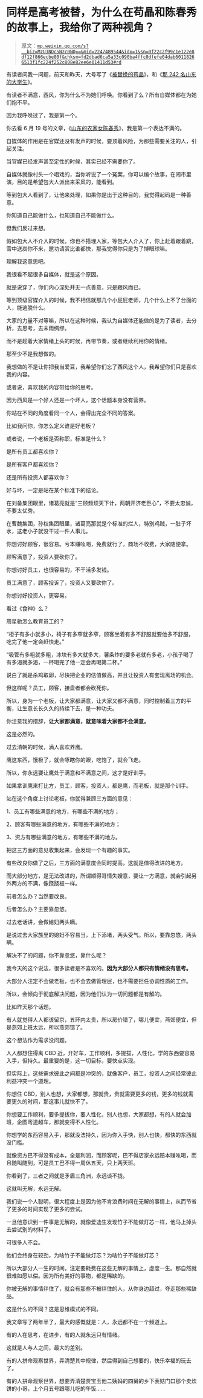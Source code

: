 # 同样是高考被替，为什么在苟晶和陈春秀的故事上，我给你了两种视角？

> 原文：[`mp.weixin.qq.com/s?__biz=MzU3NDc5Nzc0NQ==&mid=2247489544&idx=1&sn=0f22c2f99c1e122e8df12f866ecbe80f&chksm=fd2dbad6ca5a33c090ba4ffc0dfefe04dab60118266513f1fc224f252c808e82ee6e01411d53#rd`](http://mp.weixin.qq.com/s?__biz=MzU3NDc5Nzc0NQ==&mid=2247489544&idx=1&sn=0f22c2f99c1e122e8df12f866ecbe80f&chksm=fd2dbad6ca5a33c090ba4ffc0dfefe04dab60118266513f1fc224f252c808e82ee6e01411d53#rd)

有读者问我一问题，前天和昨天，大号写了《[被替换的苟晶](https://mp.weixin.qq.com/s?__biz=MzU0MjYwNDU2Mw==&mid=2247490257&idx=1&sn=6f4214e9ddf7f4f037758b6efb951738&chksm=fb1976adcc6effbbbe34b30fc4ebf446c88f240012e7677b0664304ffd5f0b53ab63cd094992&token=1030676962&lang=zh_CN&scene=21#wechat_redirect)》，和《[那 242 名山东的大学生](https://mp.weixin.qq.com/s?__biz=MzU0MjYwNDU2Mw==&mid=2247490258&idx=1&sn=65b346eddd55ba8b4c5c2903eaea60bf&chksm=fb1976aecc6effb8e4df2272edb6726bad03134ae06afac8f94df29292f1e594e6f1ee377863&token=1030676962&lang=zh_CN&scene=21#wechat_redirect)》。 

有读者不满意，西风，你为什么不为她们呼唤。你看到了么？所有自媒体都在为她们抱不平。

因为我呼唤过了，我是第一个。 

你去看 6 月 19 号的文章，《[山东的农家女陈春秀](https://mp.weixin.qq.com/s?__biz=MzU0MjYwNDU2Mw==&mid=2247490106&idx=1&sn=30fc6568d4bdda1a789631ed9797f4fe&chksm=fb197646cc6eff5094056ffb9b227c01f282836554b7d0d99236c2a518c3a8920a7ab2c9cbf9&token=1030676962&lang=zh_CN&scene=21#wechat_redirect)》，我是第一个表达不满的。 

自媒体的作用是在官媒还没有发声的时候，要顶着风险，为那些需要关注的人，引起关注。 

当官媒已经发声甚至定性的时候，其实已经不需要你了。

自媒体就像村头一个唱戏的，当你听说了一个冤案，你可以编个故事，在闹市里演，目的是希望包大人派出来采风的，能看到。 

等到包大人看到了，让他来处理，如果你是出于这种目的，我觉得起码是一种善意。

你知道自己能做什么，也知道自己不能做什么。 

但我们反过来想。

假如包大人不介入的时候，你也不搭理人家，等包大人介入了，你上赶着跟着跳，雪中送炭你不来，邀功请赏比谁都快，那我觉得你只是为了博眼球嘛。

理解我这意思吧。

我很看不起很多自媒体，就是这个原因。

就是说穿了，你们内心深处并无一点善意，只是跟风而已。 

等到顶级官媒介入的时候，我不相信就那几个小屁屁老师，几个什么上不了台面的人，能逃脱什么。 

大家的力量不对等嘛，所以在这种时候，我认为自媒体还能做的是为了读者，去分析，去思考，去未雨绸缪。 

而不是趁着大家情绪上头的时候，再带节奏，或者继续利用你的情绪。

那至少不是我想做的。

我想做的不是让你把我当爱豆，我希望你们忘了西风这个人，我希望你们只是喜欢我的内容。

或者说，喜欢我的内容带给你的思考。

因为西风是一个好人还是一个坏人，这个话题本身没有营养。

你站在不同的角度看同一个人，会得出完全不同的答案。

比如我问你，你怎么定义谁是好老板？ 

或者说，一个老板是否称职，标准是什么？

是所有员工都喜欢你？

是所有客户都喜欢你？

还是所有投资人都喜欢你？

好与坏，一定是站在某个标准下的结论。

在刘备集团眼里，诸葛亮就是“三顾频烦天下计，两朝开济老臣心”，不要太忠诚，不要太优秀。

在曹魏集团，孙权集团眼里，诸葛亮那就是个标准的烂人，特别鸡贼，一肚子坏水，这老小子就没干过一件人事儿。

你想讨好顾客，很容易。亏本赚吆喝，免费就行了，商场不收费，大家随便拿。

顾客满意了，投资人要砍你了。 

你想讨好员工，也很容易的，不干活多发钱。

员工满意了，顾客投诉了，投资人又要砍你了。 

你想讨好投资人，更容易。

看过《食神》么？

周星驰怎么教育员工的？

“柜子有多小就多小，椅子有多窄就多窄，顾客坐着有多不舒服就要他多不舒服，吃完了他一定会赶快走。”

“吸管有多粗就多粗，冰块有多大就多大，薯条炸的要多老就有多老，小孩子喝了有多渴就多渴，一杯喝完了他一定会再喝第二杯。”

说白了就是杀鸡取卵，尽快把企业的估值做高，并且让投资人有套现离场的机会。 

但这样呢？员工，顾客，接盘者都会砍死你。 

所以，身为一个老板，让大家都满意，让大家又都不满意，同时控制着三方的平衡，让生意长长久久的持续下去，是一种功夫。 

你注意我的措辞，**让大家都满意，就意味着大家都不会满意。** 

这是必然的。 

过去清朝的时候，满人喜欢养鹰。 

鹰这东西，饿极了，就会啄瞎你的眼，吃饱了，就会飞走。

所以，你永远要让鹰处于满意和不满意之间，这才是好训手。 

如果拿训鹰来打比方，员工，顾客，投资人，都是鹰，而老板，就是那个训手。 

站在这个角度上讨论老板，你就得兼顾三方面的意见：

1、员工有哪些满意的地方，有哪些不满的地方；

2、顾客有哪些满意的地方，有哪些不满的地方；

3、资方有哪些满意的地方，有哪些不满的地方。

把这三方面的意见收集起来，会发现一个有趣的事实。

有些改良你做了之后，三方面的满意度会同时提高，这就是值得改进的地方。 

而大部分地方，是无法改进的，所谓顺得哥情失嫂意，要让一方满意，就会引起另外两方的不满，像跷跷板一样。

前者怎么办？当然要改良。 

后者怎么办？主要靠忽悠。

过去老话讲，会做媳妇两头瞒。 

是说过去大家族里的媳妇不容易当，上下添堵，两头受气。所以，要靠忽悠，两头瞒。 

解决不了的问题，你不靠忽悠，靠什么呢？ 

我今天的这个说法，很多读者是不喜欢的。**因为大部分人都只有情绪没有思考。** 

大部分人注定不会做老板，也不会去做管理层，也不需要担任协调性质的工作。

所以，会倾向于彻底解决问题，因为他们认为一切问题都是有解的。 

比如昨天那个话题。

有人就觉得人人都该留京，五环内太贵，所以房价错了，哪儿便宜，燕郊便宜，但是燕郊上班太远，所以燕郊错了。

这个想法作为需求没问题。

人人都想住得离 CBD 近，开好车，工作顺利，多提拔，人性化，学的东西要容易入手，但持久。最重要的是，这一切目标，要快点实现。

但实际上，这些需求彼此之间都是冲突的，就像客户，员工，投资人之间经常彼此利益冲突一个道理。 

你想住 CBD，别人也想，大家都想，那就贵，贵就需要更多的钱，更多的钱就需要更久的时间，那这事儿就快不了。

你想要工作顺利，要多提拔你，要人性化，别人也想，大家都想，有的人就会加班，企图弯道超车，那就变得不人性化。 

你想学的东西容易入手，那就没法持久，因为你入手快，别人也快，都快的东西就没门槛。 

就像资方巴不得没有成本，全是利润，而顾客呢，巴不得店家永远赔本赚吆喝，而且随叫随到，可是员工巴不得一周休五天，只上两天班。 

你看到了，三者之间就是矛盾三角洲，永远谈不拢。

这就叫无解，永远无解。 

我们说一个人聪明，很大程度上是因为他不肯浪费时间在无解的事情上，从而节省了更多的时间实现了更多的尝试。 

一旦他意识到一件事是无解的，就像爱迪生发现竹子不能做灯芯一样，他马上掉头去尝试别的材料了。

可很多人不会。 

他们会终身在较劲，为啥竹子不能做灯芯？为啥竹子不能做灯芯？

所以大部分人一生的时间，注定要耗费在这些无解的事情上，虚度一生。那自然就很难如愿以偿。因为所有美好的事物，都是稀缺的。

你被无解的事情绊住了，就会有那些不被绊住的人，从你身边超过，夺走那些稀缺品。 

这是什么的不同？这是思维模式的不同。 

我文章写了两年半了，最大的感慨就是：人，永远都不在一个频道上。

有的人在思考，在进步，有的人就永远只有情绪。

这就是人与人之间，最大的差别。

有的人拼命观察世界，弄清楚其中规律，然后得到自己想要的，快乐幸福的玩去了。

有的人拼命观察世界，想要弄清楚贾宝玉他二姨妈的四舅的乡下表姑门口那个卖炊饼的小哥，上个月五号跟哪儿吃的午饭......